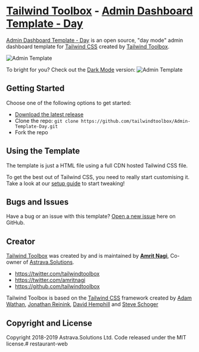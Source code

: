 # [Tailwind Toolbox](https://www.tailwindtoolbox.com/) - [Admin Dashboard Template - Day](https://www.tailwindtoolbox.com/templates/admin-template-day)

[Admin Dashboard Template - Day](https://www.tailwindtoolbox.com/templates/admin-template-day) is an open source, "day mode" admin dashboard template for [Tailwind CSS](https://tailwindcss.com/) created by [Tailwind Toolbox](https://www.tailwindtoolbox.com/).

![Admin Template](https://www.tailwindtoolbox.com/templates/admin-template-day.png)

To bright for you? Check out the [Dark Mode](https://www.tailwindtoolbox.com/templates/admin-template-night) version:
![Admin Template](https://www.tailwindtoolbox.com/templates/admin-template-night.png)

## Getting Started

Choose one of the following options to get started:
* [Download the latest release](https://github.com/tailwindtoolbox/Admin-Template-Day/archive/master.zip)
* Clone the repo: `git clone https://github.com/tailwindtoolbox/Admin-Template-Day.git`
* Fork the repo

## Using the Template

The template is just a HTML file using a full CDN hosted Tailwind CSS file.

To get the best out of Tailwind CSS, you need to really start customising it.
Take a look at our [setup guide](https://www.tailwindtoolbox.com/setup) to start tweaking!

## Bugs and Issues

Have a bug or an issue with this template? [Open a new issue](https://github.com/tailwindtoolbox/Admin-Template-Day/issues/new) here on GitHub.

## Creator

[Tailwind Toolbox](https://www.tailwindtoolbox.com/) was created by and is maintained by **[Amrit Nagi](https://amritnagi.info/)**, Co-owner of [Astrava.Solutions](https://astrava.solutions).

* https://twitter.com/tailwindtoolbox
* https://twitter.com/amritnagi
* https://github.com/tailwindtoolbox

Tailwind Toolbox is based on the [Tailwind CSS](https://www.tailwindcss.com/) framework created by [Adam Wathan](https://twitter.com/adamwathan), [Jonathan Reinink](https://twitter.com/reinink), [David Hemphill](https://twitter.com/davidhemphill) and [Steve Schoger](https://twitter.com/steveschoger)




## Copyright and License

Copyright 2018-2019 Astrava.Solutions Ltd. Code released under the MIT license.# restaurant-web
